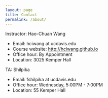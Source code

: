 ```yaml
---
layout: page
title: Contact
permalink: /about/
---
```


Instructor: Hao-Chuan Wang 
- Email: hciwang at ucdavis.edu
- Course website: http://hciwang.github.io 
- Office hour: By Appointment
- Location: 3025 Kemper Hall

TA: Shilpika
- Email: fshilpika at ucdavis.edu
- Office hour: Wednesday, 5:00PM - 7:00PM
- Location: 55 Kemper Hall 


